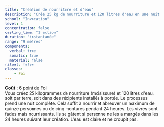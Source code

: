 ```yaml
---
title: "Création de nourriture et d'eau"
description: "Crée 25 kg de nourriture et 120 litres d'eau en une nuit."
school: "Invocation"
level: 1
concentration: false
casting_time: "1 action"
duration: "instantanée"
range: "9 mètres"
components:
  verbal: true
  somatic: true
  material: false
ritual: false
classes:
    - Foi
---
```

**Coût** : 6 point de Foi  
Vous créez 25 kilogrammes de nourriture (moisissure) et 120 litres d'eau, soit par terre, soit dans des récipients installés à portée. Le processus prend une nuit complète. Cela suffit à nourrir et abreuver un maximum de quinze personnes ou de cinq montures pendant 24 heures. Les vivres sont fades mais nourrissants. Ils se gâtent si personne ne les a mangés dans les 24 heures suivant leur création. L'eau est claire et ne croupit pas.
